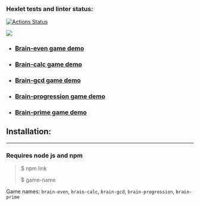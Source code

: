 ### Hexlet tests and linter status:

[![Actions Status](https://github.com/ToxicNN/frontend-project-44/workflows/hexlet-check/badge.svg)](https://github.com/ToxicNN/frontend-project-44/actions)

<a href="https://codeclimate.com/github/ToxicNN/frontend-project-44/maintainability"><img src="https://api.codeclimate.com/v1/badges/0ae900498ba84d470d1a/maintainability" /></a>

- ### [Brain-even game demo](https://asciinema.org/a/2KBZHEyGpv2vjCBOc61XiRnuf)
- ### [Brain-calc game demo](https://asciinema.org/a/1fVbNpzctJbzKaLX6Y2HMfRyn)
- ### [Brain-gcd game demo](https://asciinema.org/a/hpsMndQAer8iAndjMUvaUDw78)
- ### [Brain-progression game demo](https://asciinema.org/a/mR9n3l9gbCglzk3FrY22q1t0c)
- ### [Brain-prime game demo](https://asciinema.org/a/f1u96iWv0dhQW59H2aQpJr0sL)

## Installation:

---

### **Requires node js and npm**

> $ npm link
>
> $ game-name

Game names: `brain-even`, `brain-calc`, `brain-gcd`, `brain-progression`, `brain-prime`
